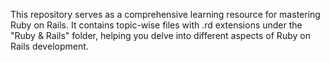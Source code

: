 This repository serves as a comprehensive learning resource for mastering Ruby on Rails. It contains topic-wise files with .rd extensions under the "Ruby & Rails" folder, helping you delve into different aspects of Ruby on Rails development.
